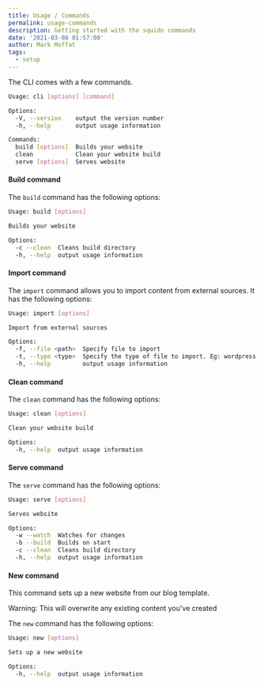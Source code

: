 ```yaml
---
title: Usage / Commands
permalink: usage-commands
description: Getting started with the squido commands
date: '2021-03-08 01:57:00'
author: Mark Moffat
tags: 
  - setup
---
```


The CLI comes with a few commands. 

``` bash
Usage: cli [options] [command]

Options:
  -V, --version    output the version number
  -h, --help       output usage information

Commands:
  build [options]  Builds your website
  clean            Clean your website build
  serve [options]  Serves website
```

#### Build command

The `build` command has the following options:

``` bash
Usage: build [options]

Builds your website

Options:
  -c --clean  Cleans build directory
  -h, --help  output usage information
```

#### Import command

The `import` command allows you to import content from external sources. It has the following options:

``` bash
Usage: import [options]

Import from external sources

Options:
  -f, --file <path>  Specify file to import
  -t, --type <type>  Specify the type of file to import. Eg: wordpress or ghost
  -h, --help         output usage information
```

#### Clean command

The `clean` command has the following options:

``` bash
Usage: clean [options]

Clean your website build

Options:
  -h, --help  output usage information
```

#### Serve command

The `serve` command has the following options:

``` bash
Usage: serve [options]

Serves website

Options:
  -w --watch  Watches for changes
  -b --build  Builds on start
  -c --clean  Cleans build directory
  -h, --help  output usage information
```

#### New command

This command sets up a new website from our blog template. 

<div class="bd-callout bd-callout-squido">
Warning: This will overwrite any existing content you've created
</div>

The `new` command has the following options:

``` bash
Usage: new [options]

Sets up a new website

Options:
  -h, --help  output usage information
```
